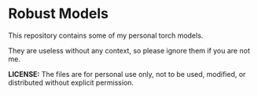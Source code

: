 # Robust Models

This repository contains some of my personal torch models. 

They are useless without any context, so please 
ignore them if you are not me.

**LICENSE:** The files are for personal use only, not to be used, modified, or distributed without explicit permission.
